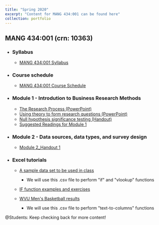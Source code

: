 ```yaml
---
title: "Spring 2020"
excerpt: "Content for MANG 434:001 can be found here"
collection: portfolio
---
```


## MANG 434:001 (crn: 10363) 

* ### Syllabus
   * <a href="http://jamiefield.github.io/files/MANG_434_Spring2020_10363.docx?dl=0">MANG 434:001 Syllabus</a>
 
* ### Course schedule
   * <a href="http://jamiefield.github.io/files/MANG_434_Spring2020_courseCalendar.docx?dl=0">MANG 434:001 Course Schedule</a>
   
* ### Module 1 - Introdution to Business Research Methods
   * <a href="http://jamiefield.github.io/files/The Research Process.pdf?dl=0">The Research Process (PowerPoint)</a>
   * <a href="http://jamiefield.github.io/files/Using theory to form research questions.pdf?dl=0">Using theory to form research questions (PowerPoint)</a>
   * <a href="http://jamiefield.github.io/files/NHST.pdf?dl=0">Null hypothesis significance testing (Handout)</a>
   * <a href="http://jamiefield.github.io/files/Suggested Readings for Module 1_spring2020.zip?dl=0">Suggested Readings for Module 1</a>

* ### Module 2 - Data sources, data types, and survey design
   * <a href="http://jamiefield.github.io/files/M2_Handout_Not_Filled_In.docx?dl=0">Module 2_Handout 1</a>
   
 * ### Excel tutorials
   * <a href="http://jamiefield.github.io/files/sampleData.csv?dl=0">A sample data set to be used in class</a>
      * We will use this .csv file to perform "if" and "vlookup" functions
      
   * <a href="http://jamiefield.github.io/files/IF_function_II.xlsx?dl=0">IF function examples and exercises</a>
   
   * <a href="http://jamiefield.github.io/files/wvuMBBall_results.xlsx?dl=0">WVU Men's Basketball results</a>
      * We will use this .csv file to perform "text-to-columns" functions

@Students: Keep checking back for more content!
